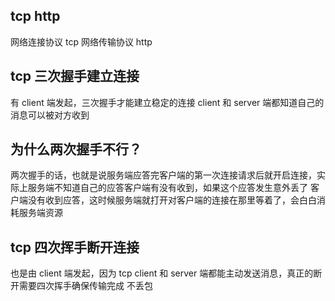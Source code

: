 
## tcp http
网络连接协议 tcp
网络传输协议 http

## tcp 三次握手建立连接
有 client 端发起，三次握手才能建立稳定的连接 client 和 server 端都知道自己的消息可以被对方收到

## 为什么两次握手不行？
两次握手的话，也就是说服务端应答完客户端的第一次连接请求后就开启连接，实际上服务端不知道自己的应答客户端有没有收到，如果这个应答发生意外丢了
客户端没有收到应答，这时候服务端就打开对客户端的连接在那里等着了，会白白消耗服务端资源

## tcp 四次挥手断开连接
也是由 client 端发起，因为 tcp client 和 server 端都能主动发送消息，真正的断开需要四次挥手确保传输完成 不丢包
